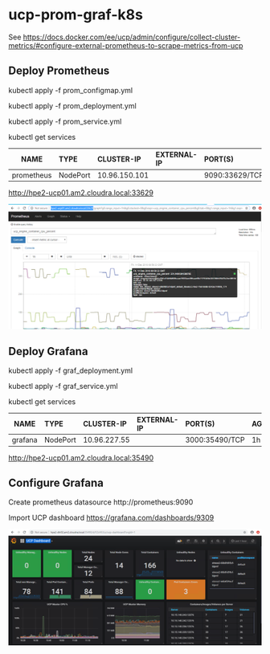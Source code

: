 # ucp-prom-graf-k8s

See https://docs.docker.com/ee/ucp/admin/configure/collect-cluster-metrics/#configure-external-prometheus-to-scrape-metrics-from-ucp


## Deploy Prometheus
kubectl apply -f prom_configmap.yml

kubectl apply -f prom_deployment.yml

kubectl apply -f prom_service.yml

kubectl get services


NAME|                TYPE|        CLUSTER-IP|      EXTERNAL-IP|   PORT(S)       |          AGE|
| ------------- |:-------------|:----------------|:------------|:--------------|:-------------|
prometheus|   NodePort|    10.96.150.101|   <none>|        9090:33629/TCP|   16h|

http://hpe2-ucp01.am2.cloudra.local:33629

![UCP Metrics](ucp-metrics.png)





## Deploy Grafana
 
kubectl apply -f graf_deployment.yml

kubectl apply -f graf_service.yml

kubectl get services




NAME|         TYPE|        CLUSTER-IP|      EXTERNAL-IP|   PORT(S)|          AGE|
| ------------- |:-------------|:----------------|:------------|:--------------|:-------------|
grafana|      NodePort|    10.96.227.55|    <none>|        3000:35490/TCP|   1h|

http://hpe2-ucp01.am2.cloudra.local:35490


## Configure Grafana

Create prometheus datasource
http://prometheus:9090 


Import UCP dashboard
https://grafana.com/dashboards/9309




![UCP Dashboard](ucp-dashboard.png)
